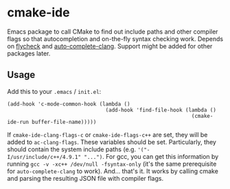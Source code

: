 cmake-ide
==========

Emacs package to call CMake to find out include paths and other compiler flags so that
autocompletion and on-the-fly syntax checking work. Depends on
[flycheck](https://github.com/flycheck/flycheck) and
[auto-complete-clang](https://github.com/brianjcj/auto-complete-clang).
Support might be added for other packages later.

Usage
-----

Add this to your `.emacs` / `init.el`:

    (add-hook 'c-mode-common-hook (lambda ()
                                    (add-hook 'find-file-hook (lambda ()
                                                                (cmake-ide-run buffer-file-name)))))

If `cmake-ide-clang-flags-c` or `cmake-ide-flags-c++` are set, they will be added to `ac-clang-flags`.
These variables should be set. Particularly, they should contain the system include paths
(e.g. `'("-I/usr/include/c++/4.9.1" "...")`. For gcc, you can get this information by running
`gcc -v -xc++ /dev/null -fsyntax-only` (it's the same prerequisite for `auto-complete-clang` to work).
And... that's it. It works by calling cmake and parsing the resulting JSON file with compiler flags.
